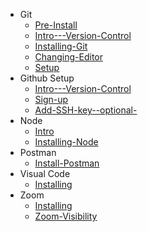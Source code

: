 - Git
  - [Pre-Install](./environment-setup/git/Pre-Install.md)
  - [Intro---Version-Control](./environment-setup/git/Intro---Version-Control.md)
  - [Installing-Git](./environment-setup/git/Installing-Git.md)
  - [Changing-Editor](./environment-setup/git/Changing-Editor.md)
  - [Setup](./environment-setup/git/Setup.md)
- Github Setup
  - [Intro---Version-Control](./environment-setup/github-setup/Intro---Version-Control.md)
  - [Sign-up](./environment-setup/github-setup/Sign-up.md)
  - [Add-SSH-key--optional-](./environment-setup/github-setup/Add-SSH-key--optional-.md)
- Node
  - [Intro](./environment-setup/node/Intro.md)
  - [Installing-Node](./environment-setup/node/Installing-Node.md)
- Postman
  - [Install-Postman](./environment-setup/postman/Install-Postman.md)
- Visual Code
  - [Installing](./environment-setup/visual-code/Installing.md)
- Zoom
  - [Installing](./environment-setup/zoom/Installing.md)
  - [Zoom-Visibility](./environment-setup/zoom/Zoom-Visibility.md)
